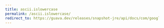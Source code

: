 ```yaml
---
title: ascii.islowercase
permalink: /ascii.islowercase/
redirect_to: https://guava.dev/releases/snapshot-jre/api/docs/com/google/common/base/Ascii.html#isLowerCase-char-
---
```

